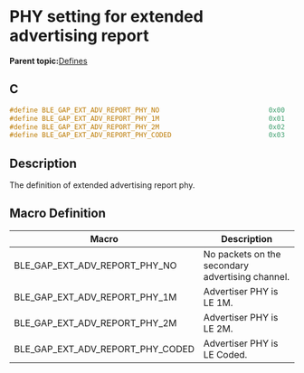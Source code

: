 # PHY setting for extended advertising report

**Parent topic:**[Defines](GUID-9781CD29-3C4B-41EE-8F98-355D2AA99482.md)

## C

```c
#define BLE_GAP_EXT_ADV_REPORT_PHY_NO                           0x00
#define BLE_GAP_EXT_ADV_REPORT_PHY_1M                           0x01
#define BLE_GAP_EXT_ADV_REPORT_PHY_2M                           0x02
#define BLE_GAP_EXT_ADV_REPORT_PHY_CODED                        0x03
```

## Description

The definition of extended advertising report phy.

## Macro Definition

|Macro|Description|
|-----|-----------|
|BLE\_GAP\_EXT\_ADV\_REPORT\_PHY\_NO|No packets on the secondary advertising channel.|
|BLE\_GAP\_EXT\_ADV\_REPORT\_PHY\_1M|Advertiser PHY is LE 1M.|
|BLE\_GAP\_EXT\_ADV\_REPORT\_PHY\_2M|Advertiser PHY is LE 2M.|
|BLE\_GAP\_EXT\_ADV\_REPORT\_PHY\_CODED|Advertiser PHY is LE Coded.|

